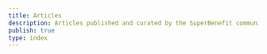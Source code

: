 ```yaml
---
title: Articles
description: Articles published and curated by the SuperBenefit community
publish: true
type: index
---
```


